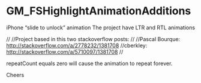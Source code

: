 GM_FSHighlightAnimationAdditions
================================

iPhone “slide to unlock” animation
The project have LTR and RTL animations


//
//Project based in this two stackoverflow posts:
//
//Pascal Bourque: http://stackoverflow.com/a/2778232/1381708
//cberkley: http://stackoverflow.com/a/5710097/1381708
//

repeatCount equals zero will cause the animation to repeat forever.

Cheers

